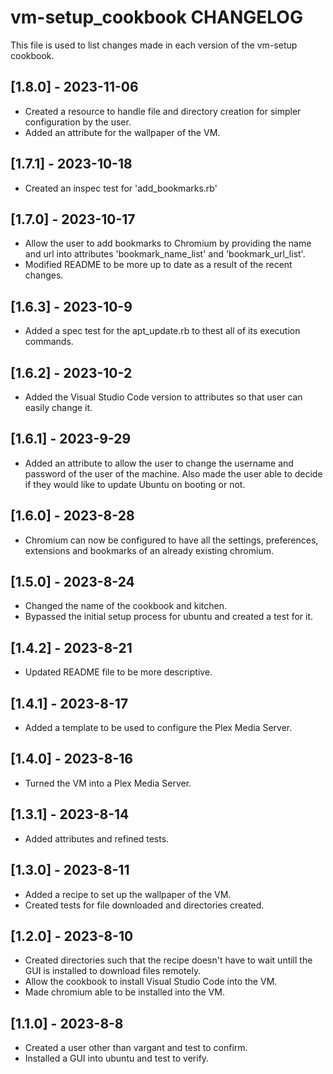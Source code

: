 # vm-setup_cookbook CHANGELOG

This file is used to list changes made in each version of the vm-setup cookbook.

## [1.8.0] - 2023-11-06

- Created a resource to handle file and directory creation for simpler configuration by the user. 
- Added an attribute for the wallpaper of the VM. 

## [1.7.1] - 2023-10-18

- Created an inspec test for 'add_bookmarks.rb'

## [1.7.0] - 2023-10-17

- Allow the user to add bookmarks to Chromium by providing the name and url into attributes 'bookmark_name_list' and 'bookmark_url_list'. 
- Modified README to be more up to date as a result of the recent changes. 

## [1.6.3] - 2023-10-9

- Added a spec test for the apt_update.rb to thest all of its execution commands.

## [1.6.2] - 2023-10-2

- Added the Visual Studio Code version to attributes so that user can easily change it.

## [1.6.1] - 2023-9-29

- Added an attribute to allow the user to change the username and password of the user of the machine. Also made the user able to decide if they would like to update Ubuntu on booting or not. 

## [1.6.0] - 2023-8-28

- Chromium can now be configured to have all the settings, preferences, extensions and bookmarks of an already existing chromium. 

## [1.5.0] - 2023-8-24

- Changed the name of the cookbook and kitchen.
- Bypassed the initial setup process for ubuntu and created a test for it. 

## [1.4.2] - 2023-8-21

- Updated README file to be more descriptive.

## [1.4.1] - 2023-8-17

- Added a template to be used to configure the Plex Media Server.

## [1.4.0] - 2023-8-16

- Turned the VM into a Plex Media Server.

## [1.3.1] - 2023-8-14

- Added attributes and refined tests. 

## [1.3.0] - 2023-8-11

- Added a recipe to set up the wallpaper of the VM.
- Created tests for file downloaded and directories created.

## [1.2.0] - 2023-8-10

- Created directories such that the recipe doesn't have to wait untill the GUI is installed to download files remotely.
- Allow the cookbook to install Visual Studio Code into the VM.
- Made chromium able to be installed into the VM.

## [1.1.0] - 2023-8-8

- Created a user other than vargant and test to confirm.
- Installed a GUI into ubuntu and test to verify.  
